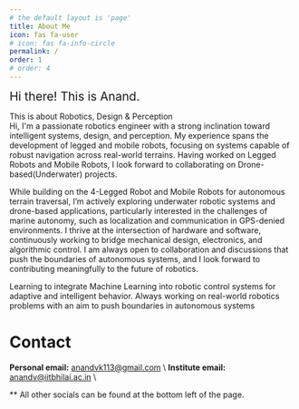 ```yaml
---
# the default layout is 'page'
title: About Me
icon: fas fa-user
# icon: fas fa-info-circle
permalink: /
order: 1
# order: 4
---
```


<!-- > Add Markdown syntax content to file `_tabs/about.md`{: .filepath } and it will show up on this page.
{: .prompt-tip } -->

<!-- <div style="text-align: right">
    <img align="left" src="/assets/images/me1_border.png" alt="drawing" width="400"/>
</div> -->

<!-- ![](/assets/aboutme.jpg) -->

<span style="font-size:1.5em;">Hi there! This is Anand.</span>

This is about Robotics, Design & Perception  \
Hi, I'm a passionate robotics engineer with a strong inclination toward intelligent systems, design, and perception. My experience spans the development of legged and mobile robots, focusing on systems capable of robust navigation across real-world terrains. Having worked on Legged Robots and Mobile Robots, I look forward to collaborating on Drone-based(Underwater) projects. 

While building on the 4-Legged Robot and Mobile Robots for autonomous terrain traversal, I’m actively exploring underwater robotic systems and drone-based applications, particularly interested in the challenges of marine autonomy, such as localization and communication in GPS-denied environments. I thrive at the intersection of hardware and software, continuously working to bridge mechanical design, electronics, and algorithmic control. I am always open to collaboration and discussions that push the boundaries of autonomous systems, and I look forward to contributing meaningfully to the future of robotics.

Learning to integrate Machine Learning into robotic control systems for adaptive and intelligent behavior. Always working on real-world robotics problems with an aim to push boundaries in autonomous systems

# Contact

**Personal email:** [anandvk113@gmail.com](mailto:anandvk113@gmail.com) \\
**Institute email:** [anandv@iitbhilai.ac.in](mailto:anandv@iitbhilai.ac.in) \\
<!-- **Phone:** +1 (412) 224-0713 \\ -->
** All other socials can be found at the bottom left of the page.

